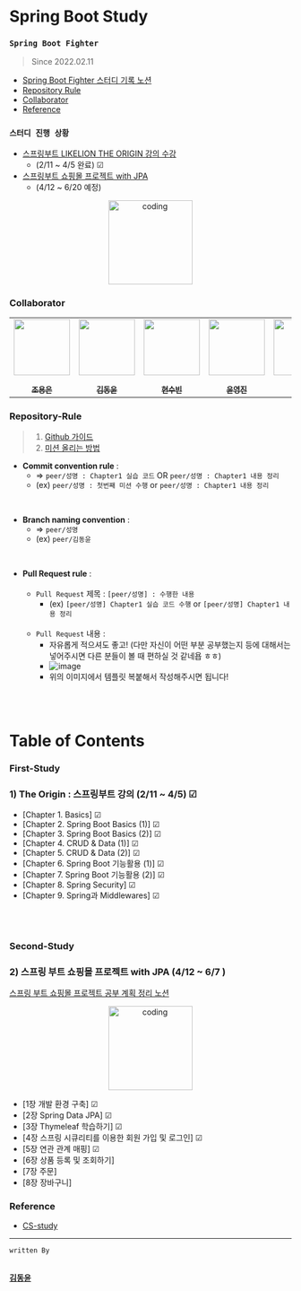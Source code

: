 # Spring Boot Study
### `Spring Boot Fighter`
> Since 2022.02.11
  - <a href="https://www.notion.so/Peer-Group-2-4f767d2bb511429db7b2bb4fd8c94055">Spring Boot Fighter 스터디 기록 노션</a>
  - [Repository Rule](#repository-rule)
  - [Collaborator](#collaborator)
  - [Reference](#reference)

### `스터디 진행 상황`
- [스프링부트 LIKELION THE ORIGIN 강의 수강](#first-study)
  - (2/11 ~ 4/5 완료) ☑
- [스프링부트 쇼핑몰 프로젝트 with JPA](#second-study)
  - (4/12 ~ 6/20 예정)
  
<p align="center">
  <img src="https://blog.kakaocdn.net/dn/bTUS0r/btqCtYkkVjX/d3KozubgCSWLv1X9V5lbY1/img.png" alt="coding" width="150px" />
</p>

### Collaborator

<p align="center">
  
<table align="center" >
   <tr>
        <td align="center"><a href="https://github.com/gdakate"><img src="https://github.com/gdakate.png" width="100px;" alt=""/><br /><sub><b><br/>조용은</b></sub></a></td>
<td align="center"><a href="https://github.com/myway00"><img src="https://github.com/myway00.png" width="100px;" alt=""/><br /><sub><b><br/>김동윤</b></sub></a></td>
<td align="center"><a href="https://github.com/Subinhyun"><img src="https://github.com/Subinhyun.png" width="100px;" alt=""/><br /><sub><b><br/>현수빈</b></sub></a></td>
        <td align="center"><a href="https://github.com/yoon-youngjin"><img src="https://github.com/yoon-youngjin.png" width="100px;" alt=""/><br /><sub><b><br/>윤영진</b></sub></a></td>
        <td align="center"><a href="https://github.com/LeeJin0527"><img src="https://github.com/LeeJin0527.png" width="100px;" alt=""/><br /><sub><b><br/>이진</b></sub></a></td>
        <td align="center"><a href="https://github.com/hehahihang"><img src="https://github.com/hehahihang.png" width="100px;" alt=""/><br /><sub><b><br/>정광수</b></sub></a></td>
   </tr>
</table>

</p>

### Repository-Rule

> 1) [Github 가이드](https://www.notion.so/Github-Study-2bac0600e75d477e828e96ab319f0247)<br>
> 2) [미션 올리는 방법](https://www.notion.so/Mission-63c14f867c6a4a5583f143a9472255f7)

- **Commit convention rule** : <br>
   - => `peer/성명 : Chapter1 실습 코드` OR  `peer/성명 : Chapter1 내용 정리`
   - (ex) `peer/성명 : 첫번째 미션 수행` or `peer/성명 : Chapter1 내용 정리`
   
 <br>
 
- **Branch naming convention** : <br>
   - => `peer/성명` 
   - (ex) `peer/김동윤`
 <br> 


- **Pull Request rule** : <br>
    <br>
   - `Pull Request` 제목 : `[peer/성명] : 수행한 내용`
      - (ex) `[peer/성명] Chapter1 실습 코드 수행` or `[peer/성명] Chapter1 내용 정리`<br><br>
   - `Pull Request` 내용 : 
      - 자유롭게 적으셔도 좋고! (다만 자신이 어떤 부분 공부했는지 등에 대해서는 넣어주시면 다른 분들이 볼 때 편하실 것 같네욥 ㅎㅎ)
      - ![image](https://user-images.githubusercontent.com/76711238/153603767-44a0b735-dd9f-4398-ba7c-b94a9a793196.png)<br>
      - 위의 이미지에서 템플릿 복붙해서 작성해주시면 됩니다!

 <br> <br>

# Table of Contents
### First-Study
### 1) The Origin : 스프링부트 강의 (2/11 ~ 4/5) ☑
- [Chapter 1. Basics] ☑
- [Chapter 2. Spring Boot Basics (1)] ☑
- [Chapter 3. Spring Boot Basics (2)] ☑
- [Chapter 4. CRUD & Data (1)] ☑
- [Chapter 5. CRUD & Data (2)] ☑
- [Chapter 6. Spring Boot 기능활용 (1)] ☑
- [Chapter 7. Spring Boot 기능활용 (2)] ☑
- [Chapter 8. Spring Security] ☑
- [Chapter 9. Spring과 Middlewares] ☑

<br><br>
### Second-Study
### 2) 스프링 부트 쇼핑몰 프로젝트 with JPA (4/12 ~ 6/7 )
<a href="https://www.notion.so/10-4-12-25255aad8c0f432fa439dd34a6186ce2">스프링 부트 쇼핑몰 프로젝트 공부 계획 정리 노션</a>
<p align="center">
   <img src="https://user-images.githubusercontent.com/76711238/162882556-6179c0b7-00a4-4164-ab62-b12b34fd3046.png" alt="coding" width="150px" />
</p>

- [1장 개발 환경 구축] ☑
- [2장 Spring Data JPA] ☑
- [3장 Thymeleaf 학습하기] ☑
- [4장 스프링 시큐리티를 이용한 회원 가입 및 로그인] ☑
- [5장 연관 관계 매핑] ☑
- [6장 상품 등록 및 조회하기]
- [7장 주문]
- [8장 장바구니]



### Reference

- [CS-study](https://github.com/Seogeurim/CS-study#repository-rule)

______________________________________________________________________________________________________________________________________________________
`written By `
 <td align="center"><a href="https://github.com/myway00"<sub><b><br/>김동윤</b></sub></a></td>
